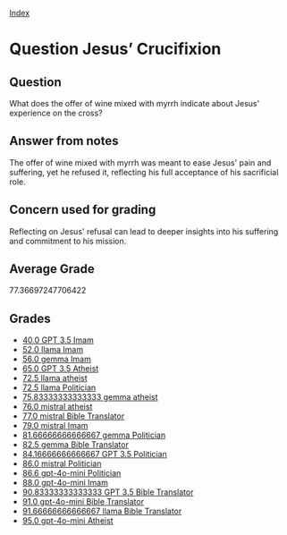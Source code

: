 
[Index](../../index.md)
# Question Jesus’ Crucifixion
## Question
What does the offer of wine mixed with myrrh indicate about Jesus' experience on the cross?

## Answer from notes
The offer of wine mixed with myrrh was meant to ease Jesus' pain and suffering, yet he refused it, reflecting his full acceptance of his sacrificial role.

## Concern used for grading
Reflecting on Jesus' refusal can lead to deeper insights into his suffering and commitment to his mission.

## Average Grade
77.36697247706422

## Grades
 * [40.0 GPT 3.5 Imam](../answers/GPT_3.5_Imam/Jesus__Crucifixion.md)
 * [52.0 llama Imam](../answers/llama_Imam/Jesus__Crucifixion.md)
 * [56.0 gemma Imam](../answers/gemma_Imam/Jesus__Crucifixion.md)
 * [65.0 GPT 3.5 Atheist](../answers/GPT_3.5_Atheist/Jesus__Crucifixion.md)
 * [72.5 llama atheist](../answers/llama_atheist/Jesus__Crucifixion.md)
 * [72.5 llama Politician](../answers/llama_Politician/Jesus__Crucifixion.md)
 * [75.83333333333333 gemma atheist](../answers/gemma_atheist/Jesus__Crucifixion.md)
 * [76.0 mistral atheist](../answers/mistral_atheist/Jesus__Crucifixion.md)
 * [77.0 mistral Bible Translator](../answers/mistral_Bible_Translator/Jesus__Crucifixion.md)
 * [79.0 mistral Imam](../answers/mistral_Imam/Jesus__Crucifixion.md)
 * [81.66666666666667 gemma Politician](../answers/gemma_Politician/Jesus__Crucifixion.md)
 * [82.5 gemma Bible Translator](../answers/gemma_Bible_Translator/Jesus__Crucifixion.md)
 * [84.16666666666667 GPT 3.5 Politician](../answers/GPT_3.5_Politician/Jesus__Crucifixion.md)
 * [86.0 mistral Politician](../answers/mistral_Politician/Jesus__Crucifixion.md)
 * [86.6 gpt-4o-mini Politician](../answers/gpt-4o-mini_Politician/Jesus__Crucifixion.md)
 * [88.0 gpt-4o-mini Imam](../answers/gpt-4o-mini_Imam/Jesus__Crucifixion.md)
 * [90.83333333333333 GPT 3.5 Bible Translator](../answers/GPT_3.5_Bible_Translator/Jesus__Crucifixion.md)
 * [91.0 gpt-4o-mini Bible Translator](../answers/gpt-4o-mini_Bible_Translator/Jesus__Crucifixion.md)
 * [91.66666666666667 llama Bible Translator](../answers/llama_Bible_Translator/Jesus__Crucifixion.md)
 * [95.0 gpt-4o-mini Atheist](../answers/gpt-4o-mini_Atheist/Jesus__Crucifixion.md)
